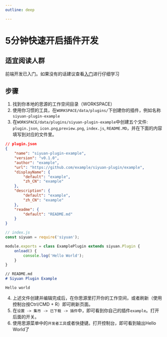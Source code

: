 ```yaml
---
outline: deep

---
```


# 5分钟快速开启插件开发

## 适宜阅读人群
前端开发已入门。如果没有的话建议查看[入门](/zh-Hans/guide/plugin/startup.md)进行仔细学习

## 步骤

1. 找到你本地的思源的工作空间目录（WORKSPACE）
2. 使用你习惯的工具，在`WORKSPACE/data/plugins/`下创建你的插件，例如名称`siyuan-plugin-example`
3. 在`WORKSPACE/data/plugins/siyuan-plugin-example`中创建五个文件: `plugin.json`, `icon.png`,`preview.png`, `index.js`, `README.MD`，并在下面的内容填写到对应的文件里。

```json
// plugin.json
{
    "name": "siyuan-plugin-example",
    "version": "v0.1.0",
    "author": "example",
    "url": "https://github.com/example/siyuan-plugin/example",
    "displayName": {
        "default": "example",
        "zh_CN": "example"
    },
    "description": {
        "default": "example",
        "zh_CN": "example"
    },
    "readme": {
        "default": "README.md"
    }
}
```
```javascript
// index.js
const siyuan = require('siyuan');

module.exports = class ExamplePlugin extends siyuan.Plugin {
    onload() {
        console.log('Hello World');
    }
}
```
```markdown
// README.md
# Siyuan Plugin Example

Hello world

```
4. 上述文件创建并编辑完成后，在你思源里打开你的工作空间，或者刷新（使用控制台按Ctrl/CMD + R）即可刷新页面。
5. 在`设置 -> 集市 -> 已下载 -> 插件`中，即可看到你自己的插件`example`。打开后面的开关。
6. 使用思源菜单中的`开发者工具`或者快捷键。打开控制台，即可看到输出Hello World了